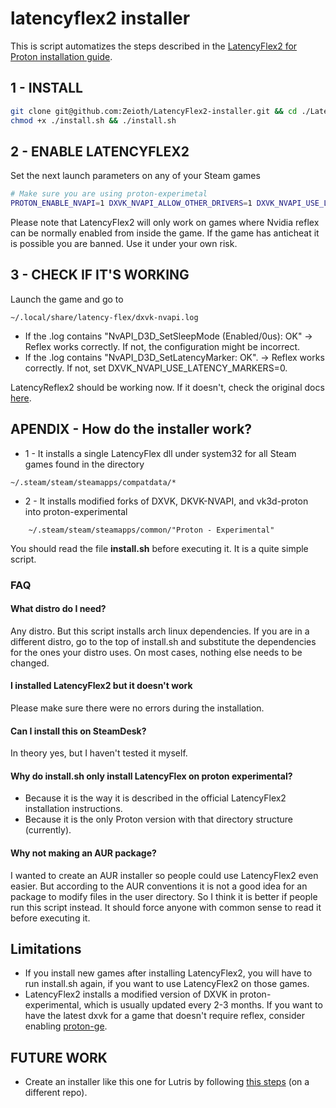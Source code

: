 
# latencyflex2 installer
This is script automatizes the steps described in the
[LatencyFlex2 for Proton installation guide](https://lfx2.ishitatsuy.uk/shim/building.html).

## 1 - INSTALL
``` sh
git clone git@github.com:Zeioth/LatencyFlex2-installer.git && cd ./LatencyFlex2-installer
chmod +x ./install.sh && ./install.sh
```

## 2 - ENABLE LATENCYFLEX2
Set the next launch parameters on any of your Steam games

``` sh
# Make sure you are using proton-experimetal
PROTON_ENABLE_NVAPI=1 DXVK_NVAPI_ALLOW_OTHER_DRIVERS=1 DXVK_NVAPI_USE_LATENCY_MARKERS=1 DXVK_NVAPI_DRIVER_VERSION=49729 DXVK_CONFIG_FILE=~/.local/share/latency-flex/dxvk.conf DXVK_NVAPI_LOG_LEVEL=info DXVK_NVAPI_LOG_PATH=~/.local/share/latency-flex
```

Please note that LatencyFlex2 will only work on games where Nvidia reflex 
can be normally enabled from inside the game. If the game has anticheat it 
is possible you are banned. Use it under your own risk.

## 3 - CHECK IF IT'S WORKING
Launch the game and go to  

    ~/.local/share/latency-flex/dxvk-nvapi.log
    
* If the .log contains "NvAPI_D3D_SetSleepMode (Enabled/0us): OK" → Reflex works correctly. If not, the configuration might be incorrect.
* If the .log contains "NvAPI_D3D_SetLatencyMarker: OK". → Reflex works correctly. If not, set DXVK_NVAPI_USE_LATENCY_MARKERS=0.

LatencyReflex2 should be working now. If it doesn't, check the original docs [here](https://lfx2.ishitatsuy.uk/shim/installing.html#enabling-or-disabling-explicit-latency-markers).

## APENDIX - How do the installer work?

* 1 - It installs a single LatencyFlex dll under system32 for all Steam games found in the directory
```
~/.steam/steam/steamapps/compatdata/*
```
* 2 - It installs modified forks of DXVK, DKVK-NVAPI, and vk3d-proton into
  proton-experimental
```
    ~/.steam/steam/steamapps/common/"Proton - Experimental"
```
You should read the file **install.sh** before executing it. It is a quite simple script.


### FAQ

#### What distro do I need?
Any distro. But this script installs arch linux dependencies.
If you are in a different distro, go to the top of install.sh and substitute
the dependencies for the ones your distro uses. On most cases, nothing else
needs to be changed.

#### I installed LatencyFlex2 but it doesn't work
Please make sure there were no errors during the installation.

#### Can I install this on SteamDesk?
In theory yes, but I haven't tested it myself.

#### Why do install.sh only install LatencyFlex on proton experimental?

* Because it is the way it is described in the official LatencyFlex2
  installation instructions.
* Because it is the only Proton version with that directory structure (currently).

#### Why not making an AUR package?
I wanted to create an AUR installer so people could use LatencyFlex2 even
easier. But according to the AUR conventions it is not a good idea for an
package to modify files in the user directory. So I think it is better if
people run this script instead. It should force anyone with common sense to
read it before executing it.

## Limitations
* If you install new games after installing LatencyFlex2, you will have to run
install.sh again, if you want to use LatencyFlex2 on those games.
* LatencyFlex2 installs a modified version of DXVK in proton-experimental, which 
is usually updated every 2-3 months. If you want to have the latest dxvk for a 
game that doesn't require reflex, consider enabling 
[proton-ge](https://github.com/GloriousEggroll/proton-ge-custom).

## FUTURE WORK

* Create an installer like this one for Lutris by following 
[this steps](https://lfx2.ishitatsuy.uk/shim/installing.html#lutris) (on a different repo).
